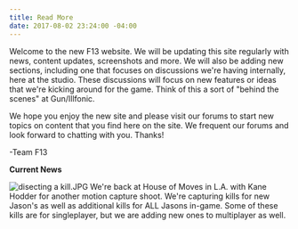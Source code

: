 ```yaml
---
title: Read More
date: 2017-08-02 23:24:00 -04:00
---
```


Welcome to the new F13 website. We will be updating this site regularly with news, content updates, screenshots and more. We will also be adding new sections, including one that focuses on discussions we're having internally, here at the studio. These discussions will focus on new features or ideas that we're kicking around for the game. Think of this a sort of "behind the scenes" at Gun/Illfonic. 

We hope you enjoy the new site and please visit our forums to start new topics on content that you find here on the site. We frequent our forums and look forward to chatting with you. Thanks!

-Team F13  

**Current News**

![disecting a kill.JPG](/uploads/disecting%20a%20kill.JPG)
We're back at House of Moves in L.A. with Kane Hodder for another motion capture shoot.  We're capturing kills for new Jason's as well as additional kills for ALL Jasons in-game. Some of these kills are for singleplayer, but we are adding new ones to multiplayer as well. 